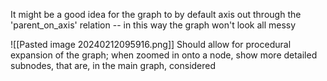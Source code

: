 It might be a good idea for the graph to by default axis out through the 'parent_on_axis' relation -- in this way the graph won't look all messy

![[Pasted image 20240212095916.png]]
Should allow for procedural expansion of the graph; when zoomed in onto a node, show more detailed subnodes, that are, in the main graph, considered 